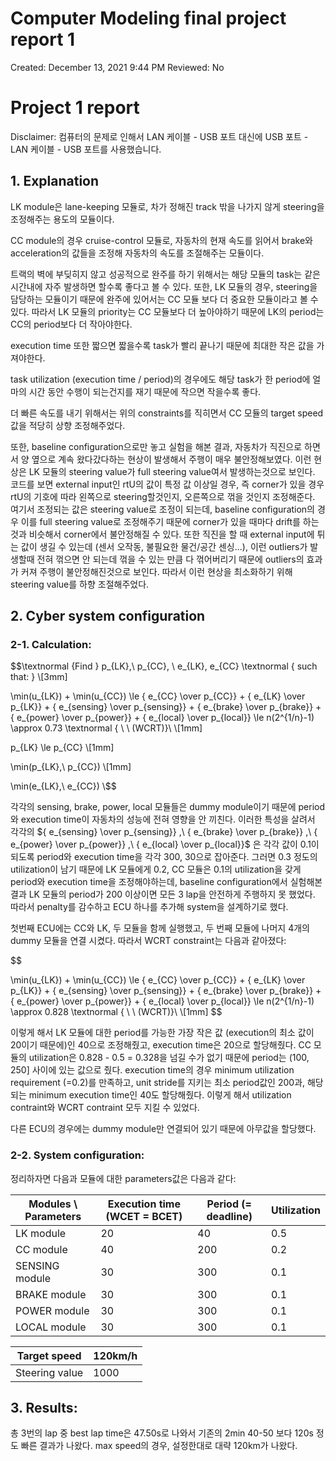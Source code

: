 # Computer Modeling final project report 1

Created: December 13, 2021 9:44 PM
Reviewed: No

# Project 1 report

Disclaimer: 컴퓨터의 문제로 인해서 LAN 케이블 - USB 포트 대신에 USB 포트 - LAN 케이블 - USB 포트를 사용했습니다.

## 1. Explanation

LK module은 lane-keeping 모듈로, 차가 정해진 track 밖을 나가지 않게 steering을 조정해주는 용도의 모듈이다. 

CC module의 경우 cruise-control 모듈로, 자동차의 현재 속도를 읽어서 brake와 acceleration의 값들을 조정해 자동차의 속도를 조절해주는 모듈이다. 

트랙의 벽에 부딪히지 않고 성공적으로 완주를 하기 위해서는 해당 모듈의 task는 같은 시간내에 자주 발생하면 할수록 좋다고 볼 수 있다.
또한, LK 모듈의 경우, steering을 담당하는 모듈이기 때문에 완주에 있어서는 CC 모듈 보다 더 중요한 모듈이라고 볼 수 있다. 따라서 LK 모듈의 priority는 CC 모듈보다 더 높아야하기 때문에 LK의 period는 CC의 period보다 더 작아야한다.

execution time 또한 짧으면 짧을수록 task가 빨리 끝나기 때문에 최대한 작은 값을 가져야한다.

task utilization (execution time / period)의 경우에도 해당 task가 한 period에 얼마의 시간 동안 수행이 되는건지를 재기 때문에 작으면 작을수록 좋다.

더 빠른 속도를 내기 위해서는 위의 constraints를 직히면서 CC 모듈의 target speed 값을 적당히 상향 조정해주었다.

또한, baseline configuration으로만 놓고 실험을 해본 결과, 자동차가 직진으로 하면서 양 옆으로 계속 왔다갔다하는 현상이 발생해서 주행이 매우 불안정해보였다. 이런 현상은 LK 모듈의 steering value가 full steering value여서 발생하는것으로 보인다. 코드를 보면 external input인 rtU의 값이 특정 값 이상일 경우, 즉 corner가 있을 경우 rtU의 기호에 따라 왼쪽으로 steering할것인지, 오른쪽으로 꺾을 것인지 조정해준다. 여기서 조정되는 값은 steering value로 조정이 되는데, baseline configuration의 경우 이를 full steering value로 조정해주기 때문에 corner가 있을 때마다 drift를 하는 것과 비슷해서 corner에서 불안정해질 수 있다. 또한 직진을 할 때 external input에 튀는 값이 생길 수 있는데 (센서 오작동, 불필요한 물건/공간 센싱...), 이런 outliers가 발생할때 전혀 꺾으면 안 되는데 꺾을 수 있는 만큼 다 꺾어버리기 때문에 outliers의 효과가 커져 주행이 불안정해진것으로 보인다. 따라서 이런 현상을 최소화하기 위해 steering value를 하향 조절해주었다.

## 2. Cyber system configuration

### 2-1. Calculation:

$$\textnormal {Find } p_{LK},\ p_{CC}, \ e_{LK}, e_{CC} \textnormal { such that: } \\[3mm]

 \min(u_{LK}) + \min(u_{CC}) \le { e_{CC} \over p_{CC}} + { e_{LK} \over p_{LK}} + { e_{sensing} \over p_{sensing}}  + { e_{brake} \over p_{brake}}  + { e_{power} \over p_{power}}  + { e_{local} \over p_{local}}   \le n(2^{1/n}-1) \approx 0.73 \textnormal { \ \  (WCRT)}\ \\[1mm]

p_{LK} \le p_{CC} \\[1mm]

\min(p_{LK},\ p_{CC}) \\[1mm]

\min(e_{LK},\ e_{CC}) \\$$

각각의 sensing, brake, power, local 모듈들은 dummy module이기 때문에 period와 execution time이 자동차의 성능에 전혀 영향을 안 끼친다. 이러한 특성을 살려서 각각의 ${ e_{sensing} \over p_{sensing}}  ,\ { e_{brake} \over p_{brake}}  ,\ { e_{power} \over p_{power}}  ,\ { e_{local} \over p_{local}}$ 은 각각 값이 0.1이 되도록 period와 execution time을 각각 300, 30으로 잡아준다. 그러면 0.3 정도의 utilization이 남기 때문에 LK 모듈에게 0.2, CC 모듈은 0.1의 utilization을 갖게 period와 execution time을 조정해야하는데, baseline configuration에서 실험해본 결과 LK 모듈의 period가 200 이상이면 모든 3 lap을 안전하게 주행하지 못 했었다. 따라서 penalty를 감수하고 ECU 하나를 추가해 system을 설계하기로 했다.

첫번째 ECU에는 CC와 LK, 두 모듈을 함께 실행했고, 두 번째 모듈에 나머지 4개의 dummy 모듈을 연결 시켰다. 따라서 WCRT constraint는 다음과 같아졌다:

$$

 \min(u_{LK}) + \min(u_{CC}) \le { e_{CC} \over p_{CC}} + { e_{LK} \over p_{LK}} + { e_{sensing} \over p_{sensing}}  + { e_{brake} \over p_{brake}}  + { e_{power} \over p_{power}}  + { e_{local} \over p_{local}}   \le n(2^{1/n}-1) \approx 0.828 \textnormal { \ \  (WCRT)}\ \\[1mm]
$$

이렇게 해서 LK 모듈에 대한 period를 가능한 가장 작은 값 (execution의 최소 값이 20이기 때문에)인 40으로 조정해줬고, execution time은 20으로 할당해줬다. CC 모듈의 utilization은 0.828 - 0.5 = 0.328을 넘길 수가 없기 때문에 period는 (100, 250] 사이에 있는 값으로 줬다. execution time의 경우 minimum utilization requirement (=0.2)를 만족하고, unit stride를 지키는 최소 period값인 200과, 해당되는 minimum execution time인 40도 할당해줬다. 이렇게 해서 utilization contraint와 WCRT contraint 모두 지킬 수 있었다.

다른 ECU의 경우에는 dummy module만 연결되어 있기 때문에 아무값을 할당했다.

### 2-2. System configuration:

정리하자면 다음과 모듈에 대한 parameters값은 다음과 같다:

| Modules \ Parameters | Execution time (WCET = BCET) | Period (= deadline) | Utilization |
| --- | --- | --- | --- |
| LK module | 20 | 40 | 0.5 |
| CC module | 40 | 200 | 0.2 |
| SENSING module | 30 | 300 | 0.1 |
| BRAKE module | 30 | 300 | 0.1 |
| POWER module | 30 | 300 | 0.1 |
| LOCAL module | 30 | 300 | 0.1 |

| Target speed | 120km/h |
| --- | --- |
| Steering value | 1000 |

## 3. Results:

총 3번의 lap 중 best lap time은 47.50s로 나와서 기존의 2min 40-50 보다 120s 정도 빠른 결과가 나왔다. max speed의 경우, 설정한대로 대략 120km가 나왔다.